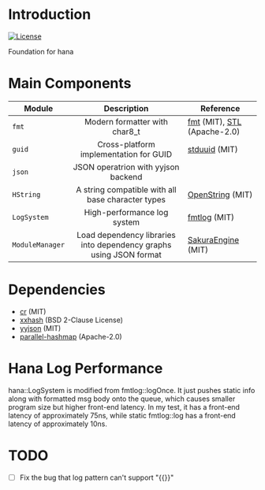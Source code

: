 # Introduction

[![License](https://img.shields.io/github/license/ForMyDearest/HanaBase?label=license&style=flat-square)](./LICENSE)

Foundation for hana

# Main Components

| Module          |                            Description                             | Reference                                                                                         |
|-----------------|:------------------------------------------------------------------:|---------------------------------------------------------------------------------------------------|
| `fmt`           |                   Modern formatter with char8_t                    | [fmt](https://github.com/fmtlib/fmt) (MIT),  [STL](https://github.com/microsoft/STL) (Apache-2.0) |
| `guid`          |               Cross-platform implementation for GUID               | [stduuid](https://github.com/mariusbancila/stduuid) (MIT)                                         |
| `json`          |                JSON operatrion with yyjson backend                 |                                                                                                   |
| `HString`       |         A string compatible with all base character types          | [OpenString](https://github.com/1762757171/OpenString) (MIT)                                      |
| `LogSystem`     |                    High-performance log system                     | [fmtlog](https://github.com/MengRao/fmtlog) (MIT)                                                 |
| `ModuleManager` | Load dependency libraries into dependency graphs using JSON format | [SakuraEngine](https://github.com/SakuraEngine/SakuraEngine) (MIT)                                |

# Dependencies

- [cr](https://github.com/fungos/cr) (MIT)
- [xxhash](https://github.com/Cyan4973/xxHash) (BSD 2-Clause License)
- [yyjson](https://github.com/ibireme/yyjson) (MIT)
- [parallel-hashmap](https://github.com/greg7mdp/parallel-hashmap) (Apache-2.0)

# Hana Log Performance

hana::LogSystem is modified from fmtlog::logOnce.
It just pushes static info along with formatted msg body onto the queue, which causes smaller program size but higher front-end latency.
In my test, it has a front-end latency of approximately 75ns, while static fmtlog::log has a front-end latency of approximately 10ns.

# TODO

* [ ] Fix the bug that log pattern can't support "{{}}"
